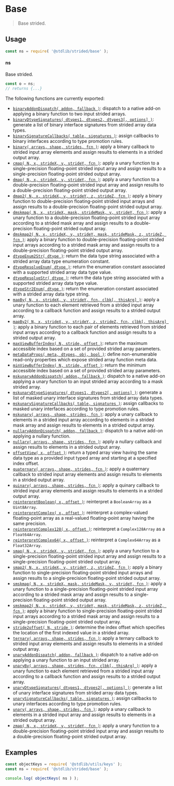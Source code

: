 <!--

@license Apache-2.0

Copyright (c) 2020 The Stdlib Authors.

Licensed under the Apache License, Version 2.0 (the "License");
you may not use this file except in compliance with the License.
You may obtain a copy of the License at

   http://www.apache.org/licenses/LICENSE-2.0

Unless required by applicable law or agreed to in writing, software
distributed under the License is distributed on an "AS IS" BASIS,
WITHOUT WARRANTIES OR CONDITIONS OF ANY KIND, either express or implied.
See the License for the specific language governing permissions and
limitations under the License.

-->

# Base

> Base strided.

<section class="usage">

## Usage

```javascript
const ns = require( '@stdlib/strided/base' );
```

#### ns

Base strided.

```javascript
const o = ns;
// returns {...}
```

The following functions are currently exported:

<!-- <toc pattern="*"> -->

<div class="namespace-toc">

-   <span class="signature">[`binaryAddonDispatch( addon, fallback )`][@stdlib/strided/base/binary-addon-dispatch]</span><span class="delimiter">: </span><span class="description">dispatch to a native add-on applying a binary function to two input strided arrays.</span>
-   <span class="signature">[`binaryDtypeSignatures( dtypes1, dtypes2, dtypes3[, options] )`][@stdlib/strided/base/binary-dtype-signatures]</span><span class="delimiter">: </span><span class="description">generate a list of binary interface signatures from strided array data types.</span>
-   <span class="signature">[`binarySignatureCallbacks( table, signatures )`][@stdlib/strided/base/binary-signature-callbacks]</span><span class="delimiter">: </span><span class="description">assign callbacks to binary interfaces according to type promotion rules.</span>
-   <span class="signature">[`binary( arrays, shape, strides, fcn )`][@stdlib/strided/base/binary]</span><span class="delimiter">: </span><span class="description">apply a binary callback to strided input array elements and assign results to elements in a strided output array.</span>
-   <span class="signature">[`cmap( N, x, strideX, y, strideY, fcn )`][@stdlib/strided/base/cmap]</span><span class="delimiter">: </span><span class="description">apply a unary function to a single-precision floating-point strided input array and assign results to a single-precision floating-point strided output array.</span>
-   <span class="signature">[`dmap( N, x, strideX, y, strideY, fcn )`][@stdlib/strided/base/dmap]</span><span class="delimiter">: </span><span class="description">apply a unary function to a double-precision floating-point strided input array and assign results to a double-precision floating-point strided output array.</span>
-   <span class="signature">[`dmap2( N, x, strideX, y, strideY, z, strideZ, fcn )`][@stdlib/strided/base/dmap2]</span><span class="delimiter">: </span><span class="description">apply a binary function to double-precision floating-point strided input arrays and assign results to a double-precision floating-point strided output array.</span>
-   <span class="signature">[`dmskmap( N, x, strideX, mask, strideMask, y, strideY, fcn )`][@stdlib/strided/base/dmskmap]</span><span class="delimiter">: </span><span class="description">apply a unary function to a double-precision floating-point strided input array according to a strided mask array and assign results to a double-precision floating-point strided output array.</span>
-   <span class="signature">[`dmskmap2( N, x, strideX, y, strideY, mask, strideMask, z, strideZ, fcn )`][@stdlib/strided/base/dmskmap2]</span><span class="delimiter">: </span><span class="description">apply a binary function to double-precision floating-point strided input arrays according to a strided mask array and assign results to a double-precision floating-point strided output array.</span>
-   <span class="signature">[`dtypeEnum2Str( dtype )`][@stdlib/strided/base/dtype-enum2str]</span><span class="delimiter">: </span><span class="description">return the data type string associated with a strided array data type enumeration constant.</span>
-   <span class="signature">[`dtypeResolveEnum( dtype )`][@stdlib/strided/base/dtype-resolve-enum]</span><span class="delimiter">: </span><span class="description">return the enumeration constant associated with a supported strided array data type value.</span>
-   <span class="signature">[`dtypeResolveStr( dtype )`][@stdlib/strided/base/dtype-resolve-str]</span><span class="delimiter">: </span><span class="description">return the data type string associated with a supported strided array data type value.</span>
-   <span class="signature">[`dtypeStr2Enum( dtype )`][@stdlib/strided/base/dtype-str2enum]</span><span class="delimiter">: </span><span class="description">return the enumeration constant associated with a strided array data type string.</span>
-   <span class="signature">[`mapBy( N, x, strideX, y, strideY, fcn, clbk[, thisArg] )`][@stdlib/strided/base/map-by]</span><span class="delimiter">: </span><span class="description">apply a unary function to each element retrieved from a strided input array according to a callback function and assign results to a strided output array.</span>
-   <span class="signature">[`mapBy2( N, x, strideX, y, strideY, z, strideZ, fcn, clbk[, thisArg] )`][@stdlib/strided/base/map-by2]</span><span class="delimiter">: </span><span class="description">apply a binary function to each pair of elements retrieved from strided input arrays according to a callback function and assign results to a strided output array.</span>
-   <span class="signature">[`maxViewBufferIndex( N, stride, offset )`][@stdlib/strided/base/max-view-buffer-index]</span><span class="delimiter">: </span><span class="description">return the maximum accessible index based on a set of provided strided array parameters.</span>
-   <span class="signature">[`metaDataProps( meta, dtypes, obj, bool )`][@stdlib/strided/base/meta-data-props]</span><span class="delimiter">: </span><span class="description">define non-enumerable read-only properties which expose strided array function meta data.</span>
-   <span class="signature">[`minViewBufferIndex( N, stride, offset )`][@stdlib/strided/base/min-view-buffer-index]</span><span class="delimiter">: </span><span class="description">return the minimum accessible index based on a set of provided strided array parameters.</span>
-   <span class="signature">[`mskunaryAddonDispatch( addon, fallback )`][@stdlib/strided/base/mskunary-addon-dispatch]</span><span class="delimiter">: </span><span class="description">dispatch to a native add-on applying a unary function to an input strided array according to a mask strided array.</span>
-   <span class="signature">[`mskunaryDtypeSignatures( dtypes1, dtypes2[, options] )`][@stdlib/strided/base/mskunary-dtype-signatures]</span><span class="delimiter">: </span><span class="description">generate a list of masked unary interface signatures from strided array data types.</span>
-   <span class="signature">[`mskunarySignatureCallbacks( table, signatures )`][@stdlib/strided/base/mskunary-signature-callbacks]</span><span class="delimiter">: </span><span class="description">assign callbacks to masked unary interfaces according to type promotion rules.</span>
-   <span class="signature">[`mskunary( arrays, shape, strides, fcn )`][@stdlib/strided/base/mskunary]</span><span class="delimiter">: </span><span class="description">apply a unary callback to elements in a strided input array according to elements in a strided mask array and assign results to elements in a strided output array.</span>
-   <span class="signature">[`nullaryAddonDispatch( addon, fallback )`][@stdlib/strided/base/nullary-addon-dispatch]</span><span class="delimiter">: </span><span class="description">dispatch to a native add-on applying a nullary function.</span>
-   <span class="signature">[`nullary( arrays, shape, strides, fcn )`][@stdlib/strided/base/nullary]</span><span class="delimiter">: </span><span class="description">apply a nullary callback and assign results to elements in a strided output array.</span>
-   <span class="signature">[`offsetView( x, offset )`][@stdlib/strided/base/offset-view]</span><span class="delimiter">: </span><span class="description">return a typed array view having the same data type as a provided input typed array and starting at a specified index offset.</span>
-   <span class="signature">[`quaternary( arrays, shape, strides, fcn )`][@stdlib/strided/base/quaternary]</span><span class="delimiter">: </span><span class="description">apply a quaternary callback to strided input array elements and assign results to elements in a strided output array.</span>
-   <span class="signature">[`quinary( arrays, shape, strides, fcn )`][@stdlib/strided/base/quinary]</span><span class="delimiter">: </span><span class="description">apply a quinary callback to strided input array elements and assign results to elements in a strided output array.</span>
-   <span class="signature">[`reinterpretBoolean( x, offset )`][@stdlib/strided/base/reinterpret-boolean]</span><span class="delimiter">: </span><span class="description">reinterpret a `BooleanArray` as a `Uint8Array`.</span>
-   <span class="signature">[`reinterpretComplex( x, offset )`][@stdlib/strided/base/reinterpret-complex]</span><span class="delimiter">: </span><span class="description">reinterpret a complex-valued floating-point array as a real-valued floating-point array having the same precision.</span>
-   <span class="signature">[`reinterpretComplex128( x, offset )`][@stdlib/strided/base/reinterpret-complex128]</span><span class="delimiter">: </span><span class="description">reinterpret a `Complex128Array` as a `Float64Array`.</span>
-   <span class="signature">[`reinterpretComplex64( x, offset )`][@stdlib/strided/base/reinterpret-complex64]</span><span class="delimiter">: </span><span class="description">reinterpret a `Complex64Array` as a `Float32Array`.</span>
-   <span class="signature">[`smap( N, x, strideX, y, strideY, fcn )`][@stdlib/strided/base/smap]</span><span class="delimiter">: </span><span class="description">apply a unary function to a single-precision floating-point strided input array and assign results to a single-precision floating-point strided output array.</span>
-   <span class="signature">[`smap2( N, x, strideX, y, strideY, z, strideZ, fcn )`][@stdlib/strided/base/smap2]</span><span class="delimiter">: </span><span class="description">apply a binary function to single-precision floating-point strided input arrays and assign results to a single-precision floating-point strided output array.</span>
-   <span class="signature">[`smskmap( N, x, strideX, mask, strideMask, y, strideY, fcn )`][@stdlib/strided/base/smskmap]</span><span class="delimiter">: </span><span class="description">apply a unary function to a single-precision floating-point strided input array according to a strided mask array and assign results to a single-precision floating-point strided output array.</span>
-   <span class="signature">[`smskmap2( N, x, strideX, y, strideY, mask, strideMask, z, strideZ, fcn )`][@stdlib/strided/base/smskmap2]</span><span class="delimiter">: </span><span class="description">apply a binary function to single-precision floating-point strided input arrays according to a strided mask array and assign results to a single-precision floating-point strided output array.</span>
-   <span class="signature">[`stride2offset( N, stride )`][@stdlib/strided/base/stride2offset]</span><span class="delimiter">: </span><span class="description">determine the index offset which specifies the location of the first indexed value in a strided array.</span>
-   <span class="signature">[`ternary( arrays, shape, strides, fcn )`][@stdlib/strided/base/ternary]</span><span class="delimiter">: </span><span class="description">apply a ternary callback to strided input array elements and assign results to elements in a strided output array.</span>
-   <span class="signature">[`unaryAddonDispatch( addon, fallback )`][@stdlib/strided/base/unary-addon-dispatch]</span><span class="delimiter">: </span><span class="description">dispatch to a native add-on applying a unary function to an input strided array.</span>
-   <span class="signature">[`unaryBy( arrays, shape, strides, fcn, clbk[, thisArg] )`][@stdlib/strided/base/unary-by]</span><span class="delimiter">: </span><span class="description">apply a unary function to each element retrieved from a strided input array according to a callback function and assign results to a strided output array.</span>
-   <span class="signature">[`unaryDtypeSignatures( dtypes1, dtypes2[, options] )`][@stdlib/strided/base/unary-dtype-signatures]</span><span class="delimiter">: </span><span class="description">generate a list of unary interface signatures from strided array data types.</span>
-   <span class="signature">[`unarySignatureCallbacks( table, signatures )`][@stdlib/strided/base/unary-signature-callbacks]</span><span class="delimiter">: </span><span class="description">assign callbacks to unary interfaces according to type promotion rules.</span>
-   <span class="signature">[`unary( arrays, shape, strides, fcn )`][@stdlib/strided/base/unary]</span><span class="delimiter">: </span><span class="description">apply a unary callback to elements in a strided input array and assign results to elements in a strided output array.</span>
-   <span class="signature">[`zmap( N, x, strideX, y, strideY, fcn )`][@stdlib/strided/base/zmap]</span><span class="delimiter">: </span><span class="description">apply a unary function to a double-precision floating-point strided input array and assign results to a double-precision floating-point strided output array.</span>

</div>

<!-- </toc> -->

</section>

<!-- /.usage -->

<section class="examples">

## Examples

<!-- TODO: better examples -->

<!-- eslint no-undef: "error" -->

```javascript
const objectKeys = require( '@stdlib/utils/keys' );
const ns = require( '@stdlib/strided/base' );

console.log( objectKeys( ns ) );
```

</section>

<!-- /.examples -->

<!-- Section for related `stdlib` packages. Do not manually edit this section, as it is automatically populated. -->

<section class="related">

</section>

<!-- /.related -->

<!-- Section for all links. Make sure to keep an empty line after the `section` element and another before the `/section` close. -->

<section class="links">

<!-- <toc-links> -->

[@stdlib/strided/base/binary-addon-dispatch]: https://github.com/stdlib-js/stdlib/tree/develop/lib/node_modules/%40stdlib/strided/base/binary-addon-dispatch

[@stdlib/strided/base/binary-dtype-signatures]: https://github.com/stdlib-js/stdlib/tree/develop/lib/node_modules/%40stdlib/strided/base/binary-dtype-signatures

[@stdlib/strided/base/binary-signature-callbacks]: https://github.com/stdlib-js/stdlib/tree/develop/lib/node_modules/%40stdlib/strided/base/binary-signature-callbacks

[@stdlib/strided/base/binary]: https://github.com/stdlib-js/stdlib/tree/develop/lib/node_modules/%40stdlib/strided/base/binary

[@stdlib/strided/base/cmap]: https://github.com/stdlib-js/stdlib/tree/develop/lib/node_modules/%40stdlib/strided/base/cmap

[@stdlib/strided/base/dmap]: https://github.com/stdlib-js/stdlib/tree/develop/lib/node_modules/%40stdlib/strided/base/dmap

[@stdlib/strided/base/dmap2]: https://github.com/stdlib-js/stdlib/tree/develop/lib/node_modules/%40stdlib/strided/base/dmap2

[@stdlib/strided/base/dmskmap]: https://github.com/stdlib-js/stdlib/tree/develop/lib/node_modules/%40stdlib/strided/base/dmskmap

[@stdlib/strided/base/dmskmap2]: https://github.com/stdlib-js/stdlib/tree/develop/lib/node_modules/%40stdlib/strided/base/dmskmap2

[@stdlib/strided/base/dtype-enum2str]: https://github.com/stdlib-js/stdlib/tree/develop/lib/node_modules/%40stdlib/strided/base/dtype-enum2str

[@stdlib/strided/base/dtype-resolve-enum]: https://github.com/stdlib-js/stdlib/tree/develop/lib/node_modules/%40stdlib/strided/base/dtype-resolve-enum

[@stdlib/strided/base/dtype-resolve-str]: https://github.com/stdlib-js/stdlib/tree/develop/lib/node_modules/%40stdlib/strided/base/dtype-resolve-str

[@stdlib/strided/base/dtype-str2enum]: https://github.com/stdlib-js/stdlib/tree/develop/lib/node_modules/%40stdlib/strided/base/dtype-str2enum

[@stdlib/strided/base/map-by]: https://github.com/stdlib-js/stdlib/tree/develop/lib/node_modules/%40stdlib/strided/base/map-by

[@stdlib/strided/base/map-by2]: https://github.com/stdlib-js/stdlib/tree/develop/lib/node_modules/%40stdlib/strided/base/map-by2

[@stdlib/strided/base/max-view-buffer-index]: https://github.com/stdlib-js/stdlib/tree/develop/lib/node_modules/%40stdlib/strided/base/max-view-buffer-index

[@stdlib/strided/base/meta-data-props]: https://github.com/stdlib-js/stdlib/tree/develop/lib/node_modules/%40stdlib/strided/base/meta-data-props

[@stdlib/strided/base/min-view-buffer-index]: https://github.com/stdlib-js/stdlib/tree/develop/lib/node_modules/%40stdlib/strided/base/min-view-buffer-index

[@stdlib/strided/base/mskunary-addon-dispatch]: https://github.com/stdlib-js/stdlib/tree/develop/lib/node_modules/%40stdlib/strided/base/mskunary-addon-dispatch

[@stdlib/strided/base/mskunary-dtype-signatures]: https://github.com/stdlib-js/stdlib/tree/develop/lib/node_modules/%40stdlib/strided/base/mskunary-dtype-signatures

[@stdlib/strided/base/mskunary-signature-callbacks]: https://github.com/stdlib-js/stdlib/tree/develop/lib/node_modules/%40stdlib/strided/base/mskunary-signature-callbacks

[@stdlib/strided/base/mskunary]: https://github.com/stdlib-js/stdlib/tree/develop/lib/node_modules/%40stdlib/strided/base/mskunary

[@stdlib/strided/base/nullary-addon-dispatch]: https://github.com/stdlib-js/stdlib/tree/develop/lib/node_modules/%40stdlib/strided/base/nullary-addon-dispatch

[@stdlib/strided/base/nullary]: https://github.com/stdlib-js/stdlib/tree/develop/lib/node_modules/%40stdlib/strided/base/nullary

[@stdlib/strided/base/offset-view]: https://github.com/stdlib-js/stdlib/tree/develop/lib/node_modules/%40stdlib/strided/base/offset-view

[@stdlib/strided/base/quaternary]: https://github.com/stdlib-js/stdlib/tree/develop/lib/node_modules/%40stdlib/strided/base/quaternary

[@stdlib/strided/base/quinary]: https://github.com/stdlib-js/stdlib/tree/develop/lib/node_modules/%40stdlib/strided/base/quinary

[@stdlib/strided/base/reinterpret-boolean]: https://github.com/stdlib-js/stdlib/tree/develop/lib/node_modules/%40stdlib/strided/base/reinterpret-boolean

[@stdlib/strided/base/reinterpret-complex]: https://github.com/stdlib-js/stdlib/tree/develop/lib/node_modules/%40stdlib/strided/base/reinterpret-complex

[@stdlib/strided/base/reinterpret-complex128]: https://github.com/stdlib-js/stdlib/tree/develop/lib/node_modules/%40stdlib/strided/base/reinterpret-complex128

[@stdlib/strided/base/reinterpret-complex64]: https://github.com/stdlib-js/stdlib/tree/develop/lib/node_modules/%40stdlib/strided/base/reinterpret-complex64

[@stdlib/strided/base/smap]: https://github.com/stdlib-js/stdlib/tree/develop/lib/node_modules/%40stdlib/strided/base/smap

[@stdlib/strided/base/smap2]: https://github.com/stdlib-js/stdlib/tree/develop/lib/node_modules/%40stdlib/strided/base/smap2

[@stdlib/strided/base/smskmap]: https://github.com/stdlib-js/stdlib/tree/develop/lib/node_modules/%40stdlib/strided/base/smskmap

[@stdlib/strided/base/smskmap2]: https://github.com/stdlib-js/stdlib/tree/develop/lib/node_modules/%40stdlib/strided/base/smskmap2

[@stdlib/strided/base/stride2offset]: https://github.com/stdlib-js/stdlib/tree/develop/lib/node_modules/%40stdlib/strided/base/stride2offset

[@stdlib/strided/base/ternary]: https://github.com/stdlib-js/stdlib/tree/develop/lib/node_modules/%40stdlib/strided/base/ternary

[@stdlib/strided/base/unary-addon-dispatch]: https://github.com/stdlib-js/stdlib/tree/develop/lib/node_modules/%40stdlib/strided/base/unary-addon-dispatch

[@stdlib/strided/base/unary-by]: https://github.com/stdlib-js/stdlib/tree/develop/lib/node_modules/%40stdlib/strided/base/unary-by

[@stdlib/strided/base/unary-dtype-signatures]: https://github.com/stdlib-js/stdlib/tree/develop/lib/node_modules/%40stdlib/strided/base/unary-dtype-signatures

[@stdlib/strided/base/unary-signature-callbacks]: https://github.com/stdlib-js/stdlib/tree/develop/lib/node_modules/%40stdlib/strided/base/unary-signature-callbacks

[@stdlib/strided/base/unary]: https://github.com/stdlib-js/stdlib/tree/develop/lib/node_modules/%40stdlib/strided/base/unary

[@stdlib/strided/base/zmap]: https://github.com/stdlib-js/stdlib/tree/develop/lib/node_modules/%40stdlib/strided/base/zmap

<!-- </toc-links> -->

</section>

<!-- /.links -->

